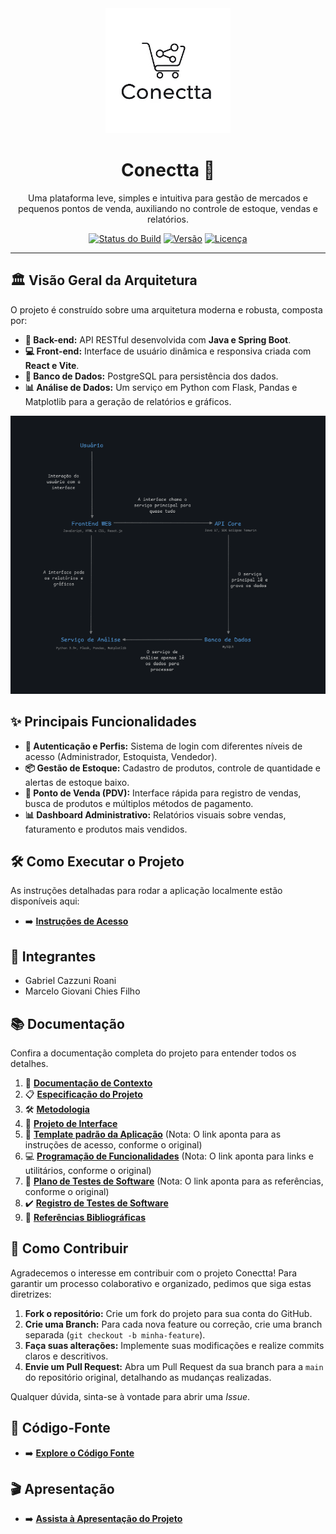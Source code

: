 <div align="center">
  <img src="https://github.com/GabrielRoani/Gestor-de-Mercado/blob/main/documentos/img/logo_redonda_Conectta.png?raw=true" width="200" alt="Logo Conectta"/>
  <h1>Conectta 🛒</h1>
  <p>Uma plataforma leve, simples e intuitiva para gestão de mercados e pequenos pontos de venda, auxiliando no controle de estoque, vendas e relatórios.</p>
</div>

<div align="center">

[![Status do Build](https://img.shields.io/badge/build-passing-brightgreen?style=for-the-badge)](https://github.com/GabrielRoani/Gestor-de-Mercado)
[![Versão](https://img.shields.io/badge/version-1.0.0-blue?style=for-the-badge)](https://github.com/GabrielRoani/Gestor-de-Mercado)
[![Licença](https://img.shields.io/badge/license-MIT-lightgrey?style=for-the-badge)](https://github.com/GabrielRoani/Gestor-de-Mercado/blob/main/LICENSE)

</div>

---

## 🏛️ Visão Geral da Arquitetura

O projeto é construído sobre uma arquitetura moderna e robusta, composta por:

-   **🚀 Back-end:** API RESTful desenvolvida com **Java e Spring Boot**.
-   **💻 Front-end:** Interface de usuário dinâmica e responsiva criada com **React e Vite**.
-   **💾 Banco de Dados:** PostgreSQL para persistência dos dados.
-   **📊 Análise de Dados:** Um serviço em Python com Flask, Pandas e Matplotlib para a geração de relatórios e gráficos.

<img src="https://github.com/GabrielRoani/Gestor-de-Mercado/blob/main/documentos/img/diagrama_arquitetura.png?raw=true" alt="Diagrama de Arquitetura">

## ✨ Principais Funcionalidades

-   **🔐 Autenticação e Perfis:** Sistema de login com diferentes níveis de acesso (Administrador, Estoquista, Vendedor).
-   **📦 Gestão de Estoque:** Cadastro de produtos, controle de quantidade e alertas de estoque baixo.
-   **🛒 Ponto de Venda (PDV):** Interface rápida para registro de vendas, busca de produtos e múltiplos métodos de pagamento.
-   **📊 Dashboard Administrativo:** Relatórios visuais sobre vendas, faturamento e produtos mais vendidos.

## 🛠️ Como Executar o Projeto

As instruções detalhadas para rodar a aplicação localmente estão disponíveis aqui:

-   ➡️ **[Instruções de Acesso](documentos/05-Instruções%20de%20Acesso.md)**

## 👥 Integrantes

* Gabriel Cazzuni Roani
* Marcelo Giovani Chies Filho

## 📚 Documentação

Confira a documentação completa do projeto para entender todos os detalhes.

1.  📄 **[Documentação de Contexto](documentos/01-Documentação%20de%20Contexto.md)**
2.  📋 **[Especificação do Projeto](documentos/02-Especificação%20do%20Projeto.md)**
3.  🛠️ **[Metodologia](documentos/03-Features.md)**
4.  🎨 **[Projeto de Interface](documentos/04-Projeto%20de%20Interface.md)**
5.  📐 **[Template padrão da Aplicação](documentos/05-Instruções%20de%20Acesso.md)** (Nota: O link aponta para as instruções de acesso, conforme o original)
6.  💻 **[Programação de Funcionalidades](documentos/06-Links%20e%20Utilitários.md)** (Nota: O link aponta para links e utilitários, conforme o original)
7.  🧪 **[Plano de Testes de Software](documentos/07-Referência.md)** (Nota: O link aponta para as referências, conforme o original)
8.  ✔️ **[Registro de Testes de Software](documentos/08-Registro%20de%20Testes%20de%20Software.md)**
9.  📖 **[Referências Bibliográficas](documentos/09-Referências.md)**

## 🤝 Como Contribuir

Agradecemos o interesse em contribuir com o projeto Conectta! Para garantir um processo colaborativo e organizado, pedimos que siga estas diretrizes:

1.  **Fork o repositório:** Crie um fork do projeto para sua conta do GitHub.
2.  **Crie uma Branch:** Para cada nova feature ou correção, crie uma branch separada (`git checkout -b minha-feature`).
3.  **Faça suas alterações:** Implemente suas modificações e realize commits claros e descritivos.
4.  **Envie um Pull Request:** Abra um Pull Request da sua branch para a `main` do repositório original, detalhando as mudanças realizadas.

Qualquer dúvida, sinta-se à vontade para abrir uma *Issue*.

## 📂 Código-Fonte

-   ➡️ **[Explore o Código Fonte](codigo-fonte/README.md)**

## 🎬 Apresentação

-   ➡️ **[Assista à Apresentação do Projeto](apresentacao/README.md)**
